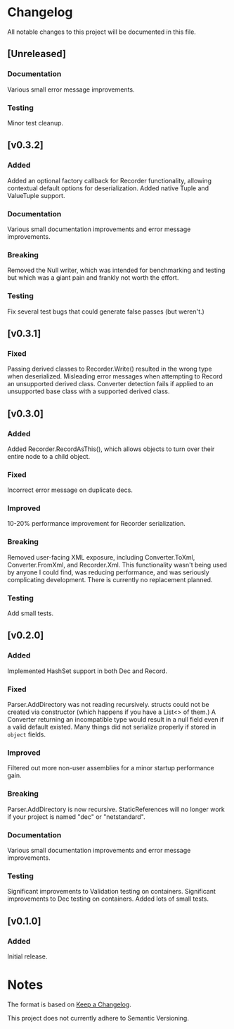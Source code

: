 # Changelog
All notable changes to this project will be documented in this file.


## [Unreleased]
### Documentation
Various small error message improvements.

### Testing
Minor test cleanup.


## [v0.3.2]
### Added
Added an optional factory callback for Recorder functionality, allowing contextual default options for deserialization.
Added native Tuple and ValueTuple support.

### Documentation
Various small documentation improvements and error message improvements.

### Breaking
Removed the Null writer, which was intended for benchmarking and testing but which was a giant pain and frankly not worth the effort.

### Testing
Fix several test bugs that could generate false passes (but weren't.)


## [v0.3.1]
### Fixed
Passing derived classes to Recorder.Write() resulted in the wrong type when deserialized.
Misleading error messages when attempting to Record an unsupported derived class.
Converter detection fails if applied to an unsupported base class with a supported derived class.


## [v0.3.0]
### Added
Added Recorder.RecordAsThis(), which allows objects to turn over their entire node to a child object.

### Fixed
Incorrect error message on duplicate decs.

### Improved
10-20% performance improvement for Recorder serialization.

### Breaking
Removed user-facing XML exposure, including Converter.ToXml, Converter.FromXml, and Recorder.Xml. This functionality wasn't being used by anyone I could find, was reducing performance, and was seriously complicating development. There is currently no replacement planned.

### Testing
Add small tests.


## [v0.2.0]
### Added
Implemented HashSet support in both Dec and Record.

### Fixed
Parser.AddDirectory was not reading recursively.
structs could not be created via constructor (which happens if you have a List<> of them.)
A Converter returning an incompatible type would result in a null field even if a valid default existed.
Many things did not serialize properly if stored in `object` fields.

### Improved
Filtered out more non-user assemblies for a minor startup performance gain.

### Breaking
Parser.AddDirectory is now recursive.
StaticReferences will no longer work if your project is named "dec" or "netstandard".

### Documentation
Various small documentation improvements and error message improvements.

### Testing
Significant improvements to Validation testing on containers.
Significant improvements to Dec testing on containers.
Added lots of small tests.


## [v0.1.0]
### Added
Initial release.

 
# Notes

The format is based on [Keep a Changelog](https://keepachangelog.com/en/1.0.0/).

This project does not currently adhere to Semantic Versioning.
